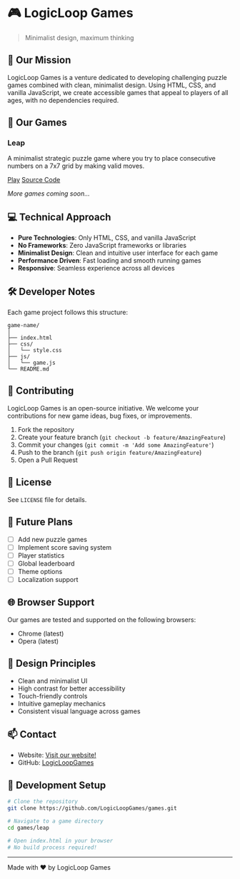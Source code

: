 # 🎮 LogicLoop Games

> Minimalist design, maximum thinking

## 🎯 Our Mission

LogicLoop Games is a venture dedicated to developing challenging puzzle games combined with clean, minimalist design. Using HTML, CSS, and vanilla JavaScript, we create accessible games that appeal to players of all ages, with no dependencies required.

## 🎲 Our Games

### Leap
A minimalist strategic puzzle game where you try to place consecutive numbers on a 7x7 grid by making valid moves.

[Play](https://logicloopgames.github.io/Leap/)
[Source Code](https://github.com/LogicLoopGames/Leap)

*More games coming soon...*

## 💻 Technical Approach

- **Pure Technologies**: Only HTML, CSS, and vanilla JavaScript
- **No Frameworks**: Zero JavaScript frameworks or libraries
- **Minimalist Design**: Clean and intuitive user interface for each game
- **Performance Driven**: Fast loading and smooth running games
- **Responsive**: Seamless experience across all devices

## 🛠 Developer Notes

Each game project follows this structure:

```
game-name/
│
├── index.html
├── css/
│   └── style.css
├── js/
│   └── game.js
└── README.md
```

## 🤝 Contributing

LogicLoop Games is an open-source initiative. We welcome your contributions for new game ideas, bug fixes, or improvements.

1. Fork the repository
2. Create your feature branch (`git checkout -b feature/AmazingFeature`)
3. Commit your changes (`git commit -m 'Add some AmazingFeature'`)
4. Push to the branch (`git push origin feature/AmazingFeature`)
5. Open a Pull Request

## 📜 License

See `LICENSE` file for details.

## 🎯 Future Plans

- [ ] Add new puzzle games
- [ ] Implement score saving system
- [ ] Player statistics
- [ ] Global leaderboard
- [ ] Theme options
- [ ] Localization support

## 🌐 Browser Support

Our games are tested and supported on the following browsers:
- Chrome (latest)
- Opera (latest)

## 🎨 Design Principles

- Clean and minimalist UI
- High contrast for better accessibility
- Touch-friendly controls
- Intuitive gameplay mechanics
- Consistent visual language across games

## 📫 Contact
- Website: [Visit our website!](https://logicloopgames.github.io/)
- GitHub: [LogicLoopGames]((https://github.com/LogicLoopGames))

## 🔧 Development Setup

```bash
# Clone the repository
git clone https://github.com/LogicLoopGames/games.git

# Navigate to a game directory
cd games/leap

# Open index.html in your browser
# No build process required!
```

---
Made with ❤️ by LogicLoop Games
